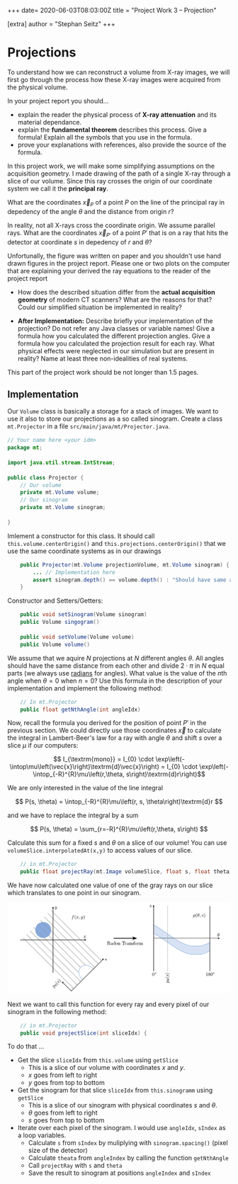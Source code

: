 +++
date= 2020-06-03T08:03:00Z
title = "Project Work 3 – Projection"

[extra]
author = "Stephan Seitz"
+++

# Projections

To understand how we can reconstruct a volume from X-ray images, we will first go through the process how these X-ray images
were acquired from the physical volume.

In your project report you should...

- explain the reader the physical process of **X-ray attenuation** and its material dependance.
- explain the **fundamental theorem** describes this process. Give a formula! Explain all the symbols that you use in
  the formula.
- prove your explanations with references, also provide the source of the formula.

In this project work, we will make some simplifying assumptions on the acquisition geometry.
I made drawing of the path of a single X-ray through a slice of our volume.
Since this ray crosses the origin of our coordinate system we call it the **principal ray**.

What are the coordinates $\vec{x}_{P}$ of a point $P$ on the line of the principal ray in depedency of the angle $\theta$ and the distance
from origin $r$?

In reality, not all X-rays cross the coordinate origin. 
We assume parallel rays.
What are the coordinates $\vec{x}_{P'}$ of a point $P'$ that is on a ray that hits the detector at coordinate $s$ in depedency of $r$ and $\theta$?

Unfortunally, the figure was written on paper and you shouldn't use hand drawn figures in the project report.
Please one or two plots on the computer that are explaining your derived the ray equations to the reader of the project
report

- How does the described situation differ from the **actual acquisition geometry** of modern CT scanners?
  What are the reasons for that? Could our simplified situation be implemented in reality?
<!--- **After Implementation:** what would you need to change in your implementation to cover the real geometry?-->
- **After Implementation:** Describe briefly your implementation of the projection?
  Do not refer any Java classes or variable names!
  Give a formula how you calculated the different projection angles.
  Give a formula how you calculated the projection result for each ray.
  What physical effects were neglected in our simulation but are present in reality?
  Name at least three non-idealities of real systems.

This part of the project work should be not longer than 1.5 pages.

## Implementation

Our `Volume` class is basically a storage for a stack of images.
We want to use it also to store our projections as a so called sinogram.
Create a class `mt.Projector` in a file `src/main/java/mt/Projector.java`.

```java
// Your name here <your idm>
package mt;

import java.util.stream.IntStream;

public class Projector {
    // Our volume
    private mt.Volume volume;
    // Our sinogram
    private mt.Volume sinogram;

}
```
Imlement a constructor for this class.
It should call `this.volume.centerOrigin()` and `this.projections.centerOrigin()` that we use the same coordinate
systems as in our drawings
```java
    public Projector(mt.Volume projectionVolume, mt.Volume sinogram) {
        ... // Implementation here
        assert sinogram.depth() == volume.depth() : "Should have same amount of slices";
    }
```

Constructor and Setters/Getters:
```java
    public void setSinogram(Volume sinogram)
    public Volume singogram()

    public void setVolume(Volume volume)
    public Volume volume()
```

We assume that we aquire $N$ projections at $N$ different angles $\theta$.
All angles should have the same distance from each other and divide $2\cdot \pi$ in $N$ equal parts (we always use [radians](https://en.wikipedia.org/wiki/Radian) for angles).
What value is the value of the $n$th angle when $\theta = 0$ when $n=0$?
Use this formula in the description of your implementation and implement the following method:

```java
    // In mt.Projector
    public float getNthAngle(int angleIdx)
```

Now, recall the formula you derived for the position of point $P'$ in the previous section.
We could directly use those coordinates $\vec{x}$ to calculate the integral in Lambert-Beer's law for a ray with angle $\theta$ and shift $s$ over a slice $\mu$ if our computers:

$$ I_{\textrm{mono}} = I_{0} \cdot  \exp\left(-\intop\mu\left(\vec{x}\right)\textrm{d}\vec{x}\right) = I_{0} \cdot  \exp\left(-\intop_{-R}^{R}\mu\left(r,\theta, s\right)\textrm{d}r\right)$$

We are only interested in the value of the line integral

$$ P(s, \theta) = \intop_{-R}^{R}\mu\left(r, s, \theta\right)\textrm{d}r $$

and we have to replace the integral by a sum

$$ P(s, \theta) = \sum_{r=-R}^{R}\mu\left(r,\theta, s\right) $$

Calculate this sum for a fixed $s$ and $\theta$ on a slice of our volume!
You can use `volumeSlice.interpolatedAt(x,y)` to access values of our slice.

```java
    // in mt.Projector
    public float projectRay(mt.Image volumeSlice, float s, float theta)
```

We have now calculated one value of one of the gray rays on our slice which translates to one point in our sinogram.


![sinogram](../sinogram.png)

Next we want to call this function for every ray and every pixel of our sinogram in the following method:

```java
    // in mt.Projector
    public void projectSlice(int sliceIdx) {
```

To do that ...
- Get the slice `sliceIdx` from `this.volume` using `getSlice`
    - This is a slice of our volume with coordinates $x$ and $y$.
    - $x$ goes from left to right
    - $y$ goes from top to bottom
- Get the sinogram for that slice `sliceIdx` from `this.sinogramm` using `getSlice`
    - This is a slice of our sinogram with physical coordinates $s$ and $\theta$.
    - $\theta$ goes from left to right
    - $s$ goes from top to bottom
- Iterate over each pixel of the sinogram. I would use `angleIdx`, `sIndex`  as a loop variables.
    - Calculate `s` from `sIndex` by muliplying with `sinogram.spacing()` (pixel size of the detector)
    - Calculate `theata` from `angleIndex` by calling the function `getNthAngle`
    - Call `projectRay` with `s` and `theta`
    - Save the result to sinogram at positions `angleIndex` and `sIndex`

